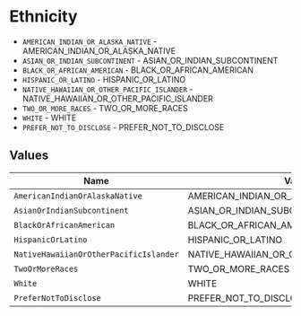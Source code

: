 # Ethnicity

* `AMERICAN_INDIAN_OR_ALASKA_NATIVE` - AMERICAN_INDIAN_OR_ALASKA_NATIVE
* `ASIAN_OR_INDIAN_SUBCONTINENT` - ASIAN_OR_INDIAN_SUBCONTINENT
* `BLACK_OR_AFRICAN_AMERICAN` - BLACK_OR_AFRICAN_AMERICAN
* `HISPANIC_OR_LATINO` - HISPANIC_OR_LATINO
* `NATIVE_HAWAIIAN_OR_OTHER_PACIFIC_ISLANDER` - NATIVE_HAWAIIAN_OR_OTHER_PACIFIC_ISLANDER
* `TWO_OR_MORE_RACES` - TWO_OR_MORE_RACES
* `WHITE` - WHITE
* `PREFER_NOT_TO_DISCLOSE` - PREFER_NOT_TO_DISCLOSE


## Values

| Name                                      | Value                                     |
| ----------------------------------------- | ----------------------------------------- |
| `AmericanIndianOrAlaskaNative`            | AMERICAN_INDIAN_OR_ALASKA_NATIVE          |
| `AsianOrIndianSubcontinent`               | ASIAN_OR_INDIAN_SUBCONTINENT              |
| `BlackOrAfricanAmerican`                  | BLACK_OR_AFRICAN_AMERICAN                 |
| `HispanicOrLatino`                        | HISPANIC_OR_LATINO                        |
| `NativeHawaiianOrOtherPacificIslander`    | NATIVE_HAWAIIAN_OR_OTHER_PACIFIC_ISLANDER |
| `TwoOrMoreRaces`                          | TWO_OR_MORE_RACES                         |
| `White`                                   | WHITE                                     |
| `PreferNotToDisclose`                     | PREFER_NOT_TO_DISCLOSE                    |